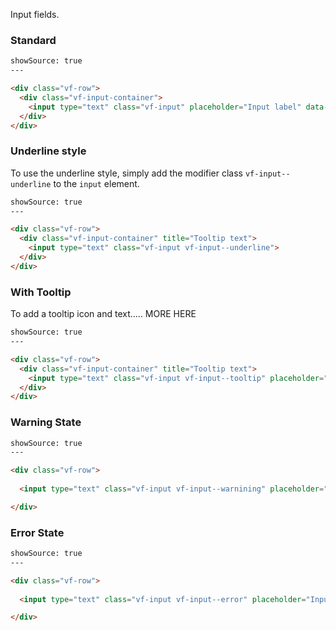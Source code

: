 Input fields.

### Standard

```html
showSource: true
---

<div class="vf-row">
  <div class="vf-input-container">
    <input type="text" class="vf-input" placeholder="Input label" data-tooltip="Tooltip text123">
  </div>
</div>
```

### Underline style

To use the underline style, simply add the modifier class `vf-input--underline` to the `input` element.

```html
showSource: true
---

<div class="vf-row">
  <div class="vf-input-container" title="Tooltip text">
    <input type="text" class="vf-input vf-input--underline">
  </div>
</div>
```

### With Tooltip

To add a tooltip icon and text..... MORE HERE

```html
showSource: true
---

<div class="vf-row">
  <div class="vf-input-container" title="Tooltip text">
    <input type="text" class="vf-input vf-input--tooltip" placeholder="Input label">
  </div>
</div>
```

### Warning State

```html
showSource: true
---

<div class="vf-row">
  
  <input type="text" class="vf-input vf-input--warnining" placeholder="Input label" >

</div>
```

### Error State

```html
showSource: true
---

<div class="vf-row">
  
  <input type="text" class="vf-input vf-input--error" placeholder="Input label" >

</div>
```
